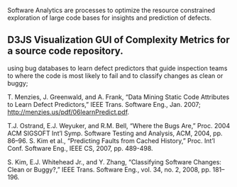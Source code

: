 Software Analytics are processes to optimize the resource constrained exploration of large code bases for insights and prediction of defects.

D3JS Visualization GUI of Complexity Metrics for a source code repository. 
- 
using bug databases to learn defect predictors that guide
inspection teams to where the code is most likely to fail
and to classify changes as clean or buggy;

T. Menzies, J. Greenwald, and A. Frank, “Data Mining Static Code
Attributes to Learn Defect Predictors,” IEEE Trans. Software Eng., Jan.
2007; http://menzies.us/pdf/06learnPredict.pdf.

T.J. Ostrand, E.J. Weyuker, and R.M. Bell, “Where the Bugs Are,” Proc.
2004 ACM SIGSOFT Int’l Symp. Software Testing and Analysis, ACM, 2004,
pp. 86–96.
S. Kim et al., “Predicting Faults from Cached History,” Proc. Int’l Conf.
Software Eng., IEEE CS, 2007, pp. 489-498.

S. Kim, E.J. Whitehead Jr., and Y. Zhang, “Classifying Software Changes:
Clean or Buggy?,” IEEE Trans. Software Eng., vol. 34, no. 2, 2008, pp.
181–196.
